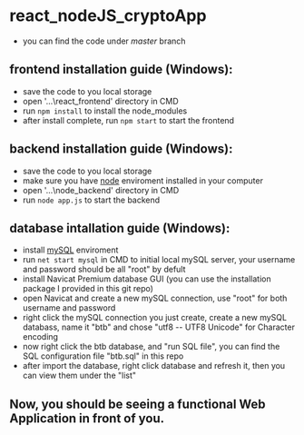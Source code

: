 # react_nodeJS_cryptoApp
* you can find the code under *master* branch
## frontend installation guide (Windows):
* save the code to you local storage
* open '...\react_frontend' directory in CMD
* run `npm install` to install the node_modules
* after install complete, run `npm start` to start the frontend

## backend installation guide (Windows):
* save the code to you local storage
* make sure you have [node](https://nodejs.org/en/download/) enviroment installed in your computer
* open '...\node_backend' directory in CMD
* run `node app.js` to start the backend

## database intallation guide (Windows):
* install [mySQL](https://dev.mysql.com/doc/mysql-installation-excerpt/5.7/en/) enviroment
* run `net start mysql` in CMD to initial local mySQL server, your username and password should be all "root" by defult
* install Navicat Premium database GUI (you can use the installation package I provided in this git repo)
* open Navicat and create a new mySQL connection, use "root" for both username and password
* right click the mySQL connection you just create, create a new mySQL databass, name it "btb" and chose "utf8 -- UTF8 Unicode" for Character encoding
* now right click the btb database, and "run SQL file", you can find the SQL configuration file "btb.sql" in this repo
* after import the database, right click database and refresh it, then you can view them under the "list"

## Now, you should be seeing a functional Web Application in front of you.
